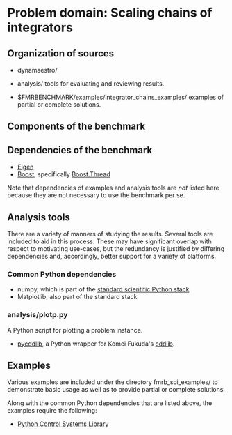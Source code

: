 Problem domain: Scaling chains of integrators
=============================================

Organization of sources
-----------------------

* dynamaestro/

* analysis/ tools for evaluating and reviewing results.

* $FMRBENCHMARK/examples/integrator_chains_examples/ examples of partial or
  complete solutions.


Components of the benchmark
---------------------------




Dependencies of the benchmark
-----------------------------

* [Eigen](http://eigen.tuxfamily.org)
* [Boost](http://www.boost.org), specifically [Boost.Thread](http://www.boost.org/libs/thread/)

Note that dependencies of examples and analysis tools are *not* listed here
because they are not necessary to use the benchmark per se.


Analysis tools
--------------

There are a variety of manners of studying the results. Several tools are
included to aid in this process. These may have significant overlap with respect
to motivating use-cases, but the redundancy is justified by differing
dependencies and, accordingly, better support for a variety of platforms.

### Common Python dependencies

* numpy, which is part of the [standard scientific Python stack](http://www.scipy.org/stackspec.html)
* Matplotlib, also part of the standard stack

### analysis/plotp.py

A Python script for plotting a problem instance.

* [pycddlib](https://pypi.python.org/pypi/pycddlib), a Python wrapper for
  Komei Fukuda's [cddlib](http://www.inf.ethz.ch/personal/fukudak/cdd_home/index.html).


Examples
--------

Various examples are included under the directory fmrb_sci_examples/ to
demonstrate basic usage as well as to provide partial or complete solutions.

Along with the common Python dependencies that are listed above, the examples
require the following:

* [Python Control Systems Library](https://github.com/python-control/python-control)
